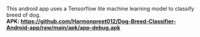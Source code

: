 This android app uses a Tensorflow lite machine learning model to classify breed of dog.<br>
<b>APK:<b> https://github.com/Harmonpreet012/Dog-Breed-Classifier-Android-app/raw/main/apk/app-debug.apk